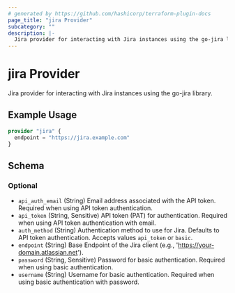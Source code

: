 ```yaml
---
# generated by https://github.com/hashicorp/terraform-plugin-docs
page_title: "jira Provider"
subcategory: ""
description: |-
  Jira provider for interacting with Jira instances using the go-jira library.
---
```


# jira Provider

Jira provider for interacting with Jira instances using the go-jira library.

## Example Usage

```terraform
provider "jira" {
  endpoint = "https://jira.example.com"
}
```

<!-- schema generated by tfplugindocs -->
## Schema

### Optional

- `api_auth_email` (String) Email address associated with the API token. Required when using API token authentication.
- `api_token` (String, Sensitive) API token (PAT) for authentication. Required when using API token authentication with email.
- `auth_method` (String) Authentication method to use for Jira. Defaults to API token authentication. Accepts values `api_token` or `basic`.
- `endpoint` (String) Base Endpoint of the Jira client (e.g., 'https://your-domain.atlassian.net').
- `password` (String, Sensitive) Password for basic authentication. Required when using basic authentication.
- `username` (String) Username for basic authentication. Required when using basic authentication with password.
